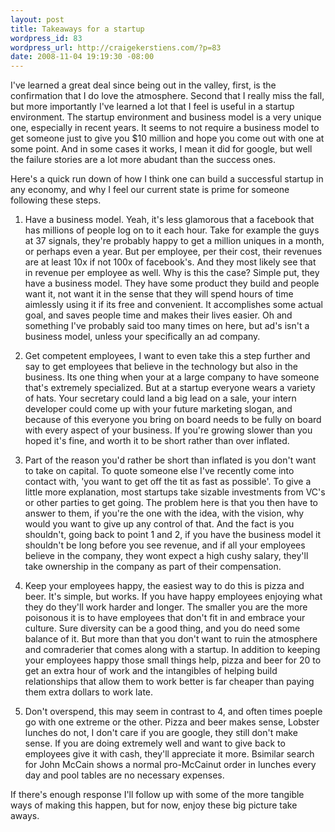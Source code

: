 ```yaml
--- 
layout: post
title: Takeaways for a startup
wordpress_id: 83
wordpress_url: http://craigekerstiens.com/?p=83
date: 2008-11-04 19:19:30 -08:00
---
```

I've learned a great deal since being out in the valley, first, is the confirmation that I do love the atmosphere. Second that I really miss the fall, but more importantly I've learned a lot that I feel is useful in a startup environment. The startup environment and business model is a very unique one, especially in recent years. It seems to not require a business model to get someone just to give you $10 million and hope you come out with one at some point. And in some cases it works, I mean it did for google, but well the failure stories are a lot more abudant than the success ones.

Here's a quick run down of how I think one can build a successful startup in any economy, and why I feel our current state is prime for someone following these steps.

1. Have a business model. Yeah, it's less glamorous that a facebook that has millions of people log on to it each hour. Take for example the guys at 37 signals, they're probably happy to get a million uniques in a month, or perhaps even a year. But per employee, per their cost, their revenues are at least 10x if not 100x of facebook's. And they most likely see that in revenue per employee as well. Why is this the case? Simple put, they have a business model. They have some product they build and people want it, not want it in the sense that they will spend hours of time aimlessly using it if its free and convenient. It accomplishes some actual goal, and saves people time and makes their lives easier. Oh and something I've probably said too many times on here, but ad's isn't a business model, unless your specifically an ad company.

2. Get competent employees, I want to even take this a step further and say to get employees that believe in the technology but also in the business. Its one thing when your at a large company to have someone that's extremely specialized. But at a startup everyone wears a variety of hats. Your secretary could land a big lead on a sale, your intern developer could come up with your future marketing slogan, and because of this everyone you bring on board needs to be fully on board with every aspect of your business. If you're growing slower than you hoped it's fine, and worth it to be short rather than over inflated.

3. Part of the reason you'd rather be short than inflated is you don't want to take on capital. To quote someone else I've recently come into contact with, 'you want to get off the tit as fast as possible'. To give a little more explanation, most startups take sizable investments from VC's or other parties to get going. The problem here is that you then have to answer to them, if you're the one with the idea, with the vision, why would you want to give up any control of that. And the fact is you shouldn't, going back to point 1 and 2, if you have the business model it shouldn't be long before you see revenue, and if all your employees believe in the company, they wont expect a high cushy salary, they'll take ownership in the company as part of their compensation.

4. Keep your employees happy, the easiest way to do this is pizza and beer. It's simple, but works. If you have happy employees enjoying what they do they'll work harder and longer. The smaller you are the more poisonous it is to have employees that don't fit in and embrace your culture. Sure diversity can be a good thing, and you do need some balance of it. But more than that you don't want to ruin the atmosphere and comraderier that comes along with a startup. In addition to keeping your employees happy those small things help, pizza and beer for 20 to get an extra hour of work and the intangibles of helping build relationships that allow them to work better is far cheaper than paying them extra dollars to work late.

5. Don't overspend, this may seem in contrast to 4, and often times poeple go with one extreme or the other. Pizza and beer makes sense, Lobster lunches do not, I don't care if you are google, they still don't make sense. If you are doing extremely well and want to give back to employees give it with cash, they'll appreciate it more. Bsimilar search for John McCain shows a normal pro-McCainut order in lunches every day and pool tables are no necessary expenses.

If there's enough response I'll follow up with some of the more tangible ways of making this happen, but for now, enjoy these big picture take aways.

